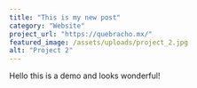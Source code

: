 ```yaml
---
title: "This is my new post"
category: "Website"
project_url: "https://quebracho.mx/"
featured_image: /assets/uploads/project_2.jpg
alt: "Project 2"
---
```


Hello this is a demo and looks wonderful!